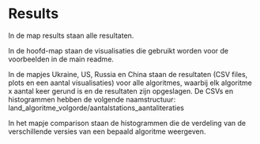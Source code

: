 # Results

In de map results staan alle resultaten.

In de hoofd-map staan de visualisaties die gebruikt worden voor de voorbeelden in de main readme.

In de mapjes Ukraine, US, Russia en China staan de resultaten (CSV files, plots en een aantal visualisaties) voor alle algoritmes, waarbij elk algoritme x aantal keer gerund is en de resultaten zijn opgeslagen.
De CSVs en histogrammen hebben de volgende naamstructuur: land_algoritme_volgorde/aantalstations_aantaliteraties

In het mapje comparison staan de histogrammen die de verdeling van de verschillende versies van een bepaald algoritme weergeven.
